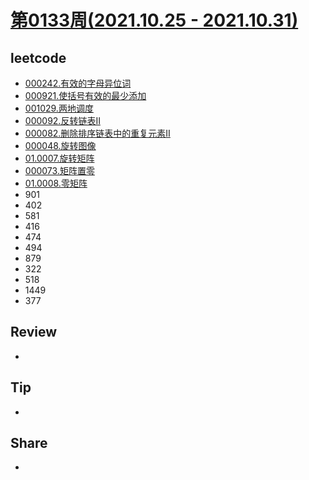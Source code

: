 # [第0133周(2021.10.25 - 2021.10.31)](https://github.com/vjudge/ARTS/blob/master/2021/第0133周.md)

## leetcode
* [000242.有效的字母异位词](https://github.com/vjudge/leetcode/tree/master/000201-000400/000242.有效的字母异位词)
* [000921.使括号有效的最少添加](https://github.com/vjudge/leetcode/tree/master/000801-001000/000921.使括号有效的最少添加)
* [001029.两地调度](https://github.com/vjudge/leetcode/tree/master/001001-001200/001029.两地调度)
* [000092.反转链表II](https://github.com/vjudge/leetcode/tree/master/000001-000200/000092.反转链表II)
* [000082.删除排序链表中的重复元素II](https://github.com/vjudge/leetcode/tree/master/000001-000200/000082.删除排序链表中的重复元素II)
* [000048.旋转图像](https://github.com/vjudge/leetcode/tree/master/000001-000200/000048.旋转图像)
* [01.0007.旋转矩阵](https://github.com/vjudge/leetcode/tree/master/程序员面试金典(第6版)/01.0007.旋转矩阵)
* [000073.矩阵置零](https://github.com/vjudge/leetcode/tree/master/000001-000200/000073.矩阵置零)
* [01.0008.零矩阵](https://github.com/vjudge/leetcode/tree/master/程序员面试金典(第6版)/01.0008.零矩阵)
* 901
* 402
* 581
* 416
* 474
* 494
* 879
* 322
* 518
* 1449
* 377


## Review
*


## Tip
*


## Share
*
